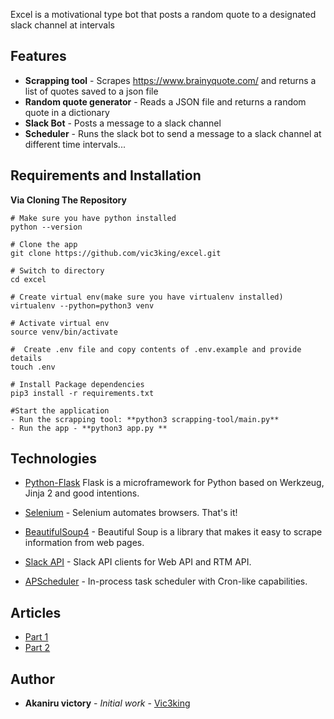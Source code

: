 Excel is a motivational type bot that posts a random quote to a designated slack channel at intervals

## Features

- **Scrapping tool** - Scrapes https://www.brainyquote.com/ and returns a list of quotes saved to a json file
- **Random quote generator** - Reads a JSON file and returns a random quote in a dictionary
- **Slack Bot** - Posts a message to a slack channel
- **Scheduler** - Runs the slack bot to send a message to a slack channel at different time intervals...

## Requirements and Installation

**Via Cloning The Repository**

```
# Make sure you have python installed
python --version

# Clone the app
git clone https://github.com/vic3king/excel.git

# Switch to directory
cd excel

# Create virtual env(make sure you have virtualenv installed)
virtualenv --python=python3 venv

# Activate virtual env
source venv/bin/activate

#  Create .env file and copy contents of .env.example and provide details
touch .env

# Install Package dependencies
pip3 install -r requirements.txt

#Start the application
- Run the scrapping tool: **python3 scrapping-tool/main.py**
- Run the app - **python3 app.py **

```

## Technologies

- [Python-Flask](http://flask.pocoo.org/) Flask is a microframework for Python based on Werkzeug, Jinja 2 and good intentions.
  
- [Selenium](https://selenium.dev/) - Selenium automates browsers. That's it!

- [BeautifulSoup4](https://pypi.org/project/beautifulsoup4/) - Beautiful Soup is a library that makes it easy to scrape information from web pages.

- [Slack API](https://pypi.org/project/slackclient/) - Slack API clients for Web API and RTM API.

- [APScheduler](https://jestjs.io/) - In-process task scheduler with Cron-like capabilities.

## Articles

- [Part 1](https://dev.to/vic3king/the-one-where-we-build-a-web-scrapper-and-a-slackbot-part-1-3blk)
- [Part 2](https://dev.to/vic3king/the-one-where-we-build-a-web-scrapper-and-a-slackbot-part-2-252d)
  
## Author

- **Akaniru victory** - _Initial work_ - [Vic3king](http://vic3king.io)
